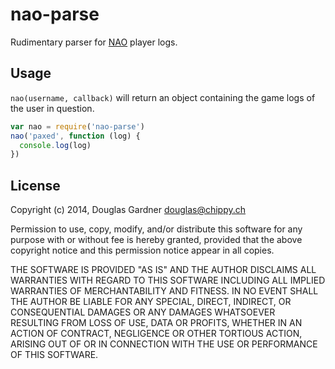 # nao-parse
Rudimentary parser for [NAO](http://nethack.alt.org) player logs.

## Usage
``nao(username, callback)`` will return an object containing the game logs of
the user in question.

```js
var nao = require('nao-parse')
nao('paxed', function (log) {
  console.log(log)
})
```

## License
Copyright (c) 2014, Douglas Gardner <douglas@chippy.ch>

Permission to use, copy, modify, and/or distribute this software for any purpose
with or without fee is hereby granted, provided that the above copyright notice
and this permission notice appear in all copies.

THE SOFTWARE IS PROVIDED "AS IS" AND THE AUTHOR DISCLAIMS ALL WARRANTIES WITH
REGARD TO THIS SOFTWARE INCLUDING ALL IMPLIED WARRANTIES OF MERCHANTABILITY AND
FITNESS. IN NO EVENT SHALL THE AUTHOR BE LIABLE FOR ANY SPECIAL, DIRECT,
INDIRECT, OR CONSEQUENTIAL DAMAGES OR ANY DAMAGES WHATSOEVER RESULTING FROM LOSS
OF USE, DATA OR PROFITS, WHETHER IN AN ACTION OF CONTRACT, NEGLIGENCE OR OTHER
TORTIOUS ACTION, ARISING OUT OF OR IN CONNECTION WITH THE USE OR PERFORMANCE OF
THIS SOFTWARE.

